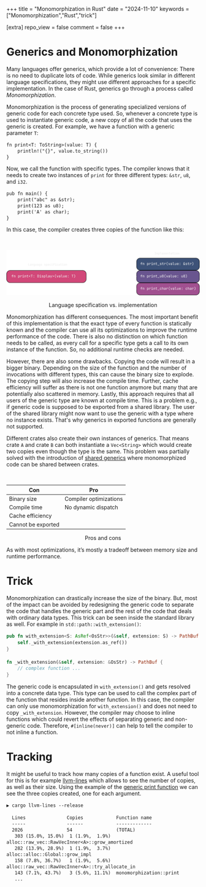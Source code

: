 +++
title = "Monomorphization in Rust"
date = "2024-11-10"
keywords = ["Monomorphization","Rust","trick"]

[extra]
repo_view = false
comment = false
+++

# Generics and Monomorphization

Many languages offer generics, which provide a lot of convenience: There is no need to duplicate lots of code. While generics look similar in different language specifications, they might use different approaches for a specific implementation. In the case of Rust, generics go through a process called _Monomorphization_.

Monomorphization is the process of generating specialized versions of generic code for each concrete type used. So, whenever a concrete type is used to instantiate generic code, a new copy of all the code that uses the generic is created. For example, we have a function with a generic parameter `T`:

```rust,
fn print<T: ToString>(value: T) {
    println!("{}", value.to_string())
}
```

Now, we call the function with specific types. The compiler knows that it needs to create two instances of `print` for three different types: `&str`, `u8`, and `i32`.

```rust,
pub fn main() {
    print("abc" as &str);
    print(123 as u8);
    print('A' as char);
}
```

In this case, the compiler creates three copies of the function like this:

$~$

![Monomorphization](../../graphics/a.png)

<center>
Language specification vs. implementation
</center>

Monomorphization has different consequences. The most important benefit of this implementation is that the exact type of every function is statically known and the compiler can use all its optimizations to improve the runtime performance of the code. There is also no distinction on which function needs to be called, as every call for a specific type gets a call to its own instance of the function. So, no additional runtime checks are needed.

However, there are also some drawbacks. Copying the code will result in a bigger binary. Depending on the size of the function and the number of invocations with different types, this can cause the binary size to explode. The copying step will also increase the compile time. Further, cache efficiency will suffer as there is not one function anymore but many that are potentially also scattered in memory. Lastly, this approach requires that all users of the generic type are known at compile time. This is a problem e.g., if generic code is supposed to be exported from a shared library. The user of the shared library might now want to use the generic with a type where no instance exists. That's why generics in exported functions are generally not supported.

Different crates also create their own instances of generics. That means crate `A` and crate `B` can both instantiate a `Vec<String>` which would create two copies even though the type is the same. This problem was partially solved with the introduction of [shared generics](https://github.com/rust-lang/rust/issues/47317) where monomorphized code can be shared between crates.

$~$

<!-- <div style="margin-left: 25%; margin-right: auto;"> -->
<div align="center">

| Con                | Pro                    |
| ------------------ | ---------------------- |
| Binary size        | Compiler optimizations |
| Compile time       | No dynamic dispatch    |
| Cache efficiency   |
| Cannot be exported |

<!-- <center> -->

Pros and cons

<!-- </center> -->
</div>

As with most optimizations, it’s mostly a tradeoff between memory size and runtime performance.

# Trick

Monomorphization can drastically increase the size of the binary. But, most of the impact can be avoided by redesigning the generic code to separate the code that handles the generic part and the rest of the code that deals with ordinary data types. This trick can be seen inside the standard library as well. For example in `std::path::with_extension()`:

```rust
pub fn with_extension<S: AsRef<OsStr>>(&self, extension: S) -> PathBuf {
    self._with_extension(extension.as_ref())
}

fn _with_extension(&self, extension: &OsStr) -> PathBuf {
    // complex function ...
}
```

The generic code is encapsulated in `with_extension()` and gets resolved into a concrete data type. This type can be used to call the complex part of the function that resides inside another function. In this case, the compiler can only use monomorphization for `with_extension()` and does not need to copy `_with_extension`. However, the compiler may choose to inline functions which could revert the effects of separating generic and non-generic code. Therefore, `#[inline(never)]` can help to tell the compiler to not inline a function.

# Tracking

It might be useful to track how many copies of a function exist. A useful tool for this is for example [llvm-lines](https://github.com/dtolnay/cargo-llvm-lines) which allows to see the number of copies, as well as their size. Using the example of the [generic print function](#generics-and-monomorphization) we can see the three copies created, one for each argument.

```
▶ cargo llvm-lines --release

  Lines               Copies            Function name
  -----               ------            -------------
  2026                54                (TOTAL)
   303 (15.0%, 15.0%)  1 (1.9%,  1.9%)  alloc::raw_vec::RawVecInner<A>::grow_amortized
   282 (13.9%, 28.9%)  1 (1.9%,  3.7%)  alloc::alloc::Global::grow_impl
   158 (7.8%, 36.7%)   1 (1.9%,  5.6%)  alloc::raw_vec::RawVecInner<A>::try_allocate_in
   143 (7.1%, 43.7%)   3 (5.6%, 11.1%)  monomorphization::print
   ...
```
